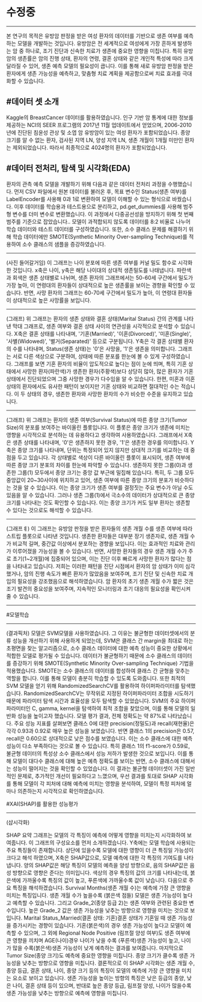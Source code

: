 # 수정중
-------


본 연구의 목적은 유방암 판정을 받은 여성 환자의 데이터를 기반으로 생존 여부를 예측하는 모델을 개발하는 것입니다. 유방암은 전 세계적으로 여성에게 가장 흔하게 발생하는 암 중 하나로, 조기 진단과 신속한 치료가 생존에 중요한 영향을 미칩니다. 특히 유방암의 생존률은 암의 진행 상태, 환자의 연령, 결혼 상태와 같은 개인적 특성에 따라 크게 달라질 수 있어, 생존 예측 모델의 필요성이 큽니다. 이를 통해 새로 유방암 판정을 받은 환자에게 생존 가능성을 예측하고, 맞춤형 치료 계획을 제공함으로써 치료 효과를 극대화할 수 있습니다.


#데이터 셋 소개
------


Kaggle의 BreastCancer 데이터를 활용하였습니다. 인구 기반 암 통계에 대한 정보를 제공하는 NCI의 SEER 프로그램의 2017년 11월 업데이트에서 얻었으며, 2006-2010년에 진단된 침윤성 관상 및 소엽 암 유방암이 있는 여성 환자가 포함되었습니다. 종양 크기를 알 수 없는 환자, 검사된 지역 LN, 양성 지역 LN, 생존 개월이 1개월 미만인 환자는 제외되었습니다. 따라서 최종적으로 4024명의 환자가 포함되었습니다.



#데이터 전처리, 탐색 및 시각화(EDA)
-------


환자의 관측 예측 모델을 개발하기 위해 다음과 같은 데이터 전처리 과정을 수행했습니다.
먼저 CSV 파일에서 원본 데이터를 불러온 후, 목표 변수인 Status(생존 여부)를 LabelEncoder를 사용해 0과 1로 변환하여 모델이 이해할 수 있는 형식으로 바꿨습니다. 이후 데이터를 학습용과 테스트용으로 분리하고, pd.get_dummies를 사용해 범주형 변수를 더미 변수로 변환했습니다. 이 과정에서 다중공선성을 방지하기 위해 첫 번째 범주를 기준으로 잡았습니다..
모델이 과적합되지 않도록 데이터를 8:2 비율로 나누어 학습 데이터와 테스트 데이터를 구성하였습니다. 또한, 소수 클래스 문제를 해결하기 위해 학습 데이터에만 SMOTE(Synthetic Minority Over-sampling Technique)를 적용하여 소수 클래스의 샘플을 증강하였습니다.



-----------------------------

(사진 들어갈거임)
이 그래프는 나이 분포에 따른 생존 여부를 커널 밀도 함수로 시각화한 것입니다. x축은 나이, y축은 해당 나이대의 상대적 생존밀도를 나태냅니다. 파란색과 회색은 생존 상태별로 나뉘며, 생존 환자의 그래프에서는 50-60세 구간에서 밀도가 가장 높아, 이 연령대의 환자들이 상대적으로 높은 생존률을 보이는 경향을 확인할 수 있습니다. 반면, 사망 환자의 그래프는 60-70세 구간에서 밀도가 높아, 이 연령대 환자들이 상대적으로 높은 사망률을 보입니다.


---------------------------

(그래프)
위 그래프는 환자의 생존 상태와 결혼 상태(Marital Status) 간의 관계를 나타낸 막대 그래프로, 생존 여부와 결혼 상태 사이의 연관성을 시각적으로 분석할 수 있습니다. X축은 결혼 상태를 나타내며, '기혼(Married)', '이혼(Divorced)', '미혼(Single)', '사별(Widowed)', '별거(Separated)' 등으로 구분됩니다. Y축은 각 결혼 상태별 환자의 수를 나타내며, Status(생존 상태)는 '0'은 사망을, '1'은 생존을 의미합니다. 그래프는 서로 다른 색상으로 구분하여, 상태에 따른 분포를 한눈에 볼 수 있게 구성하였습니다.
그래프를 보면 기혼 환자의 비율이 압도적으로 높다는 점이 눈에 띄며, 특히 기혼 상태에서 사망한 환자(파란색)가 생존한 환자(주황색)보다 상당히 많아, 많은 환자가 기혼 상태에서 진단되었으며 그중 사망한 경우가 다수임을 알 수 있습니다. 한편, 미혼과 이혼 상태의 환자에서도 유사한 패턴이 보이지만 기혼 상태와 비교하면 절대적인 수는 적습니다. 이 두 상태의 경우, 생존한 환자와 사망한 환자의 수가 비슷한 수준을 유지하고 있습니다.


---------------------------
(그래프)
위 그래프는 환자의 생존 여부(Survival Status)에 따른 종양 크기(Tumor Size)의 분포를 보여주는 바이올린 플롯입니다. 이 플롯은 종양 크기가 생존에 미치는 영향을 시각적으로 분석하는 데 유용하다고 생각하여 사용하였습니다. 그래프에서 X축은 생존 상태를 나타내며, '0'은 생존하지 못한 경우, '1'은 생존한 경우를 의미합니다. Y축은 종양 크기를 나타내며, 단위는 특정되어 있지 않지만 상대적 크기를 비교하는 데 중점을 두고 있습니다. 각 상태별로 색상이 다른 바이올린 플롯이 표시되어, 생존 여부에 따른 종양 크기 분포의 차이를 한눈에 파악할 수 있습니다.
생존하지 못한 그룹(0)과 생존한 그룹(1) 모두에서 종양 크기는 중앙 값 부근에 밀집해 있습니다. 특히, 두 그룹 모두 중앙값이 20~30사이에 위치하고 있어, 생존 여부에 따른 종양 크기의 분포가 비슷하다는 것을 알 수 있습니다. 이는 종양 크기가 생존 여부를 결정짓는 주요 변수가 아닐 수도 있음을 알 수 있습니다. 그러나 생존 그룹(1)에서 극소수의 데이터가 상대적으로 큰 종양 크기를 나타내는 것도 확인할 수 있습니다. 이는 종양 크기가 커도 일부 환자는 생존할 수 있다는 것으로도 해석할 수 있습니다.


-----------------------
(그래프ㅖ)
이 그래프는 유방암 판정을 받은 환자들의 생존 개월 수를 생존 여부에 따라 스트립 플롯으로 나타낸 것입니다. 생존한 환자들은 대부분 장기 생존자로, 생존 개월 수가 비교적 길며, 중간값 이상에서 분포하는 경향을 보입니다. 이는 효과적인 치료와 관리가 이루어졌을 가능성을 볼 수 있습니다. 반면, 사망한 환자들의 경우 생존 개월 수가 주로 초기(1~2개월)에 집중되어 있으며, 이는 진단 이후 빠르게 사망한 환자가 많다는 점을 나타내고 있습니다. 저희는 이러한 패턴을 진단 시점에서 환자의 암 상태가 이미 심각했거나, 암의 진행 속도가 빠른 환자가 많았음을 보여주며, 조기 진단 및 신속한 치료 개입의 필요성을 강조했음으로 해석하였습니다. 암 환자의 초기 생존 개월 수가 짧은 것은 조기 발견의 중요성을  보여주며, 지속적인 모니터링과 초기 대응의 필요성을 확인시켜 줄 수 있습니다.

-----------------------

#모델학습

---------------
(결과픽처)
모델은 SVM모델을 사용하였습니다. 그 이유는 불균형한 데이터셋에서의 분류 성능을 개선하기 위해 사용하게 되었는데, SVM은 클래스 간 margin을 최대로 하는 초평면을 찾는 알고리즘으로, 소수 클래스 데이터에 대한 예측 성능이 중요한 상황에서 적합한 모델로 평가될 수 있습니다.
데이터가 불균형하기 때문에 소수 클래스의 데이터를 증강하기 위해 SMOTE(Synthetic Minority Over-sampling Technique) 기법을 적용했습니다. SMOTE는 소수 클래스의 데이터를 합성하여 클래스 간 균형을 맞추는 역할을 합니다. 이를 통해 모델이 충분히 학습할 수 있도록 도와줍니다.
또한 최적의 SVM 모델을 얻기 위해 RandomizedSearchCV를 활용하여 하이퍼파라미터를 탐색했습니다. RandomizedSearchCV는 무작위로 지정된 하이퍼파라미터 조합을 시도하기 때문에 파라미터 탐색 시간과 효율성을 모두 탐색할 수 있었습니다. SVM의 주요 하이퍼파라미터인 C, gamma, kernel을 탐색하여 최적 조합을 찾았으며, 이를 통해 모델의 일반화 성능을 높이고자 했습니다.
모델 평가 결과, 전체 정확도는 약 87%로 나타났습니다. 주요 성능 지표를 살펴보면 클래스 0에 대한 precision(정밀도)과 recall(재현율)은 각각 0.93과 0.92로 매우 높은 성능을 보였습니다. 반면 클래스 1의 precision은 0.57, recall은 0.60으로 상대적으로 낮은 점수를 보였습니다. 이는 소수 클래스에 대한 예측 성능이 다소 부족하다는 것으로 볼 수 있습니다. 특히 클래스 1의 f1-score가 0.59로, 불균형 데이터의 특성상 소수 클래스에서 성능 저하가 발생한 것으로 보입니다.
이를 통해 모델이 대다수 클래스에 대해 높은 예측 정확도를 보이는 반면, 소수 클래스에 대해서는 성능이 떨어지는 것을 확인할 수 있었습니다. 이 결과는 불균형 데이터셋이 가진 일반적인 문제로, 추가적인 개선이 필요하다고 느꼈으며, 우선 결과를 토대로 SHAP 시각화를 통해 모델이 각 피처에 대해 예측에 미치는 영향을 분석하여, 모델이 특정 피처에 얼마나 의존하는지 시각적으로 확인하였습니다.


#XAI(SHAP)를 활용한 성능평가

------------

(샵시각화)

SHAP 요약 그래프는 모델의 각 특징이 예측에 어떻게 영향을 미치는지 시각화하여 보여줍니다. 이 그래프의 구성요소를 먼저 소개하겠습니다. Y축에는 모델 학습에 사용되는 주요 특징들이 존재합니다. 상단에 있을수록 모델에 대한 영향이 더 큰 특징일 가능성이 크다고 해석 하였으며, X축은 SHAP값으로, 모델 예측에 대한 각 특징의 기여도를 나타냅니다. 양의 SHAP값은 해당 특징이 모델의 예측을 양성 방향으로, 음의 SHAP값은 음성 방향으로 영향은 준다는 의미입니다. 색상의 경우 특징의 값의 크기를 나타내는데, 붉은색에 가까울수록 특징의 값이 높고, 푸른색에 가까울수록 값이 낮습니다. 다음으로 주요 특징을 해석하겠습니다. Survival Months(생존 개월 수)는 예측에 가장 큰 영향을 미치는 특징입니다. 생존 개월 수가 높을수록 (붉은색 점들) 모델은 생존 가능성이 높다고 예측할 수 있습니다. 그리고 Grade_2(종양 등급 2)는 생존 여부와 관련된 중요한 변수입니다. 높은 Grade_2 값은 생존 가능성을 낮추는 방향으로 영향을 미치는 것으로 보입니다. Marital Status_Married(결혼 상태: 기혼)결혼 상태가 기혼일 때 생존 가능성을 증가시키는 경향이 있습니다. 기혼(붉은색)의 경우 생존 가능성이 높다고 모델이 예측할 수 있으며, 그 외에 Regional Node Positive (림프절 양성 여부)도 생존 여부에 큰 영향을 끼치며 AGE(나이)경우 나이가 낮을 수록 (푸른색)생존 가능성이 높고, 나이가 많을 수록(붉은색)생존 가능성이 낮게 예측하는 결과를 보여줍니다. 마지막으로 Tumor Size(종양 크기)도 예측에 중요한 영향을 미칩니다. 종양 크기가 클수록 생존 가능성을 낮추는 방향으로 영향을 미칩니다. 결론적으로 이 SHAP 시각화는 생존 개월 수, 종양 등급, 결혼 상태, 나이, 종양 크기 등의 특징이 모델의 예측에 가장 큰 영향을 미치는 요소로 보이고 있습니다. 생존 가능성을 높이는 방향의 특징은 낮은 등급의 종양, 낮은 나이, 결혼 상태 등이 있으며, 반대로 높은 종양 등급, 림프절 양성, 나이가 많을수록 생존 가능성을 낮추는 방향으로 예측에 영향을 미칩니다.
